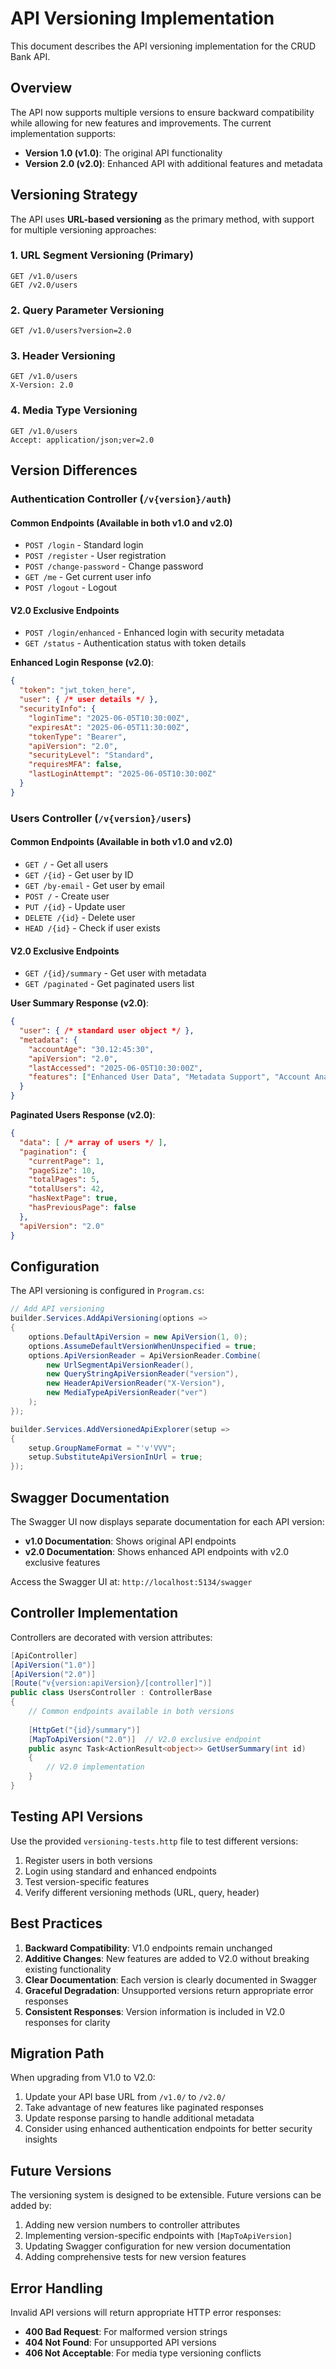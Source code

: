 # API Versioning Implementation

This document describes the API versioning implementation for the CRUD Bank API.

## Overview

The API now supports multiple versions to ensure backward compatibility while allowing for new features and improvements. The current implementation supports:

- **Version 1.0 (v1.0)**: The original API functionality
- **Version 2.0 (v2.0)**: Enhanced API with additional features and metadata

## Versioning Strategy

The API uses **URL-based versioning** as the primary method, with support for multiple versioning approaches:

### 1. URL Segment Versioning (Primary)
```
GET /v1.0/users
GET /v2.0/users
```

### 2. Query Parameter Versioning
```
GET /v1.0/users?version=2.0
```

### 3. Header Versioning
```
GET /v1.0/users
X-Version: 2.0
```

### 4. Media Type Versioning
```
GET /v1.0/users
Accept: application/json;ver=2.0
```

## Version Differences

### Authentication Controller (`/v{version}/auth`)

#### Common Endpoints (Available in both v1.0 and v2.0)
- `POST /login` - Standard login
- `POST /register` - User registration
- `POST /change-password` - Change password
- `GET /me` - Get current user info
- `POST /logout` - Logout

#### V2.0 Exclusive Endpoints
- `POST /login/enhanced` - Enhanced login with security metadata
- `GET /status` - Authentication status with token details

**Enhanced Login Response (v2.0)**:
```json
{
  "token": "jwt_token_here",
  "user": { /* user details */ },
  "securityInfo": {
    "loginTime": "2025-06-05T10:30:00Z",
    "expiresAt": "2025-06-05T11:30:00Z",
    "tokenType": "Bearer",
    "apiVersion": "2.0",
    "securityLevel": "Standard",
    "requiresMFA": false,
    "lastLoginAttempt": "2025-06-05T10:30:00Z"
  }
}
```

### Users Controller (`/v{version}/users`)

#### Common Endpoints (Available in both v1.0 and v2.0)
- `GET /` - Get all users
- `GET /{id}` - Get user by ID
- `GET /by-email` - Get user by email
- `POST /` - Create user
- `PUT /{id}` - Update user
- `DELETE /{id}` - Delete user
- `HEAD /{id}` - Check if user exists

#### V2.0 Exclusive Endpoints
- `GET /{id}/summary` - Get user with metadata
- `GET /paginated` - Get paginated users list

**User Summary Response (v2.0)**:
```json
{
  "user": { /* standard user object */ },
  "metadata": {
    "accountAge": "30.12:45:30",
    "apiVersion": "2.0",
    "lastAccessed": "2025-06-05T10:30:00Z",
    "features": ["Enhanced User Data", "Metadata Support", "Account Analytics"]
  }
}
```

**Paginated Users Response (v2.0)**:
```json
{
  "data": [ /* array of users */ ],
  "pagination": {
    "currentPage": 1,
    "pageSize": 10,
    "totalPages": 5,
    "totalUsers": 42,
    "hasNextPage": true,
    "hasPreviousPage": false
  },
  "apiVersion": "2.0"
}
```

## Configuration

The API versioning is configured in `Program.cs`:

```csharp
// Add API versioning
builder.Services.AddApiVersioning(options =>
{
    options.DefaultApiVersion = new ApiVersion(1, 0);
    options.AssumeDefaultVersionWhenUnspecified = true;
    options.ApiVersionReader = ApiVersionReader.Combine(
        new UrlSegmentApiVersionReader(),
        new QueryStringApiVersionReader("version"),
        new HeaderApiVersionReader("X-Version"),
        new MediaTypeApiVersionReader("ver")
    );
});

builder.Services.AddVersionedApiExplorer(setup =>
{
    setup.GroupNameFormat = "'v'VVV";
    setup.SubstituteApiVersionInUrl = true;
});
```

## Swagger Documentation

The Swagger UI now displays separate documentation for each API version:

- **v1.0 Documentation**: Shows original API endpoints
- **v2.0 Documentation**: Shows enhanced API endpoints with v2.0 exclusive features

Access the Swagger UI at: `http://localhost:5134/swagger`

## Controller Implementation

Controllers are decorated with version attributes:

```csharp
[ApiController]
[ApiVersion("1.0")]
[ApiVersion("2.0")]
[Route("v{version:apiVersion}/[controller]")]
public class UsersController : ControllerBase
{
    // Common endpoints available in both versions
    
    [HttpGet("{id}/summary")]
    [MapToApiVersion("2.0")]  // V2.0 exclusive endpoint
    public async Task<ActionResult<object>> GetUserSummary(int id)
    {
        // V2.0 implementation
    }
}
```

## Testing API Versions

Use the provided `versioning-tests.http` file to test different versions:

1. Register users in both versions
2. Login using standard and enhanced endpoints
3. Test version-specific features
4. Verify different versioning methods (URL, query, header)

## Best Practices

1. **Backward Compatibility**: V1.0 endpoints remain unchanged
2. **Additive Changes**: New features are added to V2.0 without breaking existing functionality
3. **Clear Documentation**: Each version is clearly documented in Swagger
4. **Graceful Degradation**: Unsupported versions return appropriate error responses
5. **Consistent Responses**: Version information is included in V2.0 responses for clarity

## Migration Path

When upgrading from V1.0 to V2.0:

1. Update your API base URL from `/v1.0/` to `/v2.0/`
2. Take advantage of new features like paginated responses
3. Update response parsing to handle additional metadata
4. Consider using enhanced authentication endpoints for better security insights

## Future Versions

The versioning system is designed to be extensible. Future versions can be added by:

1. Adding new version numbers to controller attributes
2. Implementing version-specific endpoints with `[MapToApiVersion]`
3. Updating Swagger configuration for new version documentation
4. Adding comprehensive tests for new version features

## Error Handling

Invalid API versions will return appropriate HTTP error responses:

- **400 Bad Request**: For malformed version strings
- **404 Not Found**: For unsupported API versions
- **406 Not Acceptable**: For media type versioning conflicts
